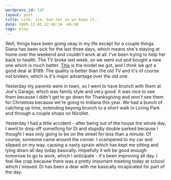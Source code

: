 ```yaml
--- 
wordpress_id: 147
layout: post
title: Life, Jim, but not as we know it..
date: 2005-12-05 22:48:34 -06:00
tags: play
---
```

Well, things have been going okay in my life except for a couple things.  Diana has been sick for the last three days, which means she's staying at home over the weekend and couldn't work at all.  I've been trying to help her back to health.   The TV broke last week, so we went out and bought a new one which is much better.  <a href="http://www.bestbuy.com/site/olspage.jsp?skuId=7030544&amp;type=product&amp;productCategoryId=cat03003&amp;id=1099395069083">This</a> is the model we got, and I think we got a good deal at $199.  The quality is better than the old TV and it's of course not broken, which is it's major advantage over the old one.

Yesterday my parents were in town, so I went to have brunch with them at Joe's Garage, which was family style and very good.  It was nice to see them because I didn't get to go down for Thanksgiving and won't see them for Christmas because we're going to Indiana this year.  We had a bunch of catching up time, extending beyong brunch to a short walk in Loring Park and through a couple shops on Nicollet.

Yesterday I had a little accident - after being out of the house the whole day, I went to drop off something for Di and stupidly double parked because I thought I was only going to be on the street for less than a minute.  Of course, someone came around the corner.  I scampered to my car and slipped on my way, causing a nasty sprain which has kept me sitting and lying down all day today basically.  Hopefully it will be good enough tomorrow to go to work, which I anticipate - it's been improving all day.  I feel like crap because there was a pretty important meeting today at school which I missed.  Di has been a dear with me basically incapicated for part of the day.
